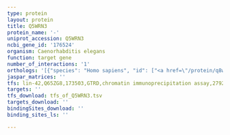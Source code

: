 ```yaml
---
type: protein
layout: protein
title: Q5WRN3
protein_name: '-'
uniprot_accession: Q5WRN3
ncbi_gene_id: '176524'
organism: Caenorhabditis elegans
function: target gene
number_of_interactions: '1'
orthologs: '[{"species": "Homo sapiens", "id": ["<a href=\"/protein/q8wve0\">Q8WVE0</a>"]}, {"species": "Rattus norvegicus", "id": ["<a href=\"/protein/a0a0g2kax1\">A0A0G2KAX1</a>"]}, {"species": "Drosophila melanogaster", "id": ["<a href=\"/protein/q9vmh7\">Q9VMH7</a>"]}, {"species": "Danio rerio", "id": ["<a href=\"/protein/b0uya7\">B0UYA7</a>"]}, {"species": "Saccharomyces cerevisiae", "id": ["<a href=\"/protein/p53200\">P53200</a>"]}]'
jaspar_matrices: ''
tfs: lin-42,Q65ZG8,173503,GTRD,chromatin immunoprecipitation assay,27924024%5Buid%5D,No
targets: ''
tfs_download: tfs_of_Q5WRN3.tsv
targets_download: ''
bindingSites_download: ''
binding_sites_ls: ''

---
```


